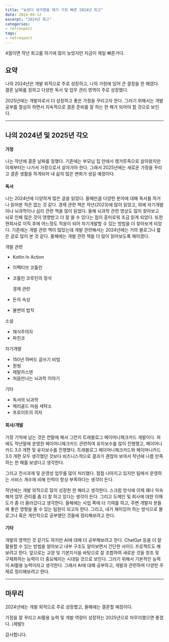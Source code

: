 ```yaml
---
title: "늦었다 생각했을 때가 가장 빠른 2024년 회고"
date: 2024-04-12
excerpt: "2024년 회고"
categories:
- retrospect
tags:
- retrospect
---
```


4월이면 작년 회고를 하기에 많이 늦었지만 지금이 제일 빠른거다.
## 요약
나의 2024년은 개발 외적으로 주로 성장하고, 나의 가정에 있어 큰 결정을 한 해였다. 결혼 날짜를 정하고 다양한 독서 및 업무 관리 영역이 주로 성장했다.

2025년에는 개발자로서 더 성장하고 좋은 가정을 꾸리고자 한다. 그러기 위해서는 개발 공부를 열심히 하면서 지속적으로 결혼 준비를 잘 하는 한 해가 되어야 할 것으로 보인다.

---

## 나의 2024년 및 2025년 각오
#### 가정
나는 작년에 결혼 날짜를 정했다. 기존에는 부모님 집 안에서 캥거루족으로 살아왔지만 이제부터는 나가서 가장으로서 살아갸아 한다. 그래서 2025년에는 새로운 가정을 꾸리고 결혼 생활을 하게되어 내 삶의 많은 변화가 생길 예정이다.

#### 독서
나는 2024년에 다양하게 많은 글을 읽었다.
올해만큼 다양한 분야에 대해 독서를 하거나 읽어본 적은 없는 것 같다.
경제 관련 책은 작년(2023)에 많이 읽었고, 외에 자기개발이나 뇌과학이나 심리 관련 책을 많이 읽었다. 올해 뇌과학 관련 영상도 많이 찾아보고 뇌로 인해 많은 것이 영향받고 더 잘 쓸 수 있다는 점이 흥미로워 조금 읽게 되었다. 또한 현회사로 이직 후에 어느정도 적응이 되어 자기개발할 수 있는 방법을 더 찾아보게 되었다.
기존에는 개발 관련 책이 많았는데 개발 관련해서는 2024년에는 거의 블로그나 짧은 글로 많이 본 것 같다.
올해에는 개발 관련 책을 더 많이 읽어보도록 해야겠다.

개발 관련
- Kotlin In Action
- 이펙티브 코틀린
- 코틀린 코루틴의 정석

  경제 관련
- 돈의 속성
- 불변의 법칙

소설
- 채식주의자
- 파친코

자기개발
- 150년 하버드 글쓰기 비법
- 원씽
- 제탈카스텐
- 처음만나는 뇌과학 이야기

기타
- 독서의 뇌과학
- 메리골드 마음 세탁소
- 프로이트의 의자

#### 회사/개발
가장 기억에 남는 것은 연말에 해서 그런지 트래블로그 페이머니체크카드 개발이다. 외에도 작년말에 운영한 페이머니체크카드 관련하여 유지보수를 많이 진행했고, 페이머니카드 3.0 개편 및 유지보수를 진행했다. 트래블로그 페이머니체크카드와 페이머니카드 3.0 개편 모두 생각했던 것보다 비즈니스적으로 결과가 괜찮아 보여서 작년에 나름 만족하는 한 해를 보냈다고 생각한다.


그리고 전사과제 및 운영성 업무를 많이 처리했다. 점점 나아지고 있지만 팀에서 운영하는 서비스 개수에 비해 인력이 항상 부족하다는 생각이 든다.


작년에는 개발 외적으로 많이 성장한 한 해라고 생각한다. 스크럼 방식에 이제 꽤나 익숙해져 업무 관리를 좀 더 잘 하고 있다는 생각이 든다. 그리고 도메인 및 회사에 대한 이해도가 좀 더 올라갔다고 생각한다. 올해에는 사업 쪽에 더 기여를 하고, 주변 개발자 분들에 좋은 영향을 줄 수 있는 팀원이 되고자 한다. 그리고, 내가 재미있어 하는 방식으로 블로그나 혹은 개인적으로 공부했던 것들에 정리해보려고 한다.

#### 기타
개발의 영역인 것 같기도 하지만 AI에 대해 더 공부해보려고 한다. ChatGpt 등을 더 잘 활용할 수 있는 방법을 알아보고 내부 구조도 알아보면서 간단한 사이드 프로젝트도 해보려고 한다. 앞으로는 교양 및 기본지식을 바탕으로 잘 조합하여 새로운 것을 창조 및 구체화하는 능력이 더 중요해지는 시대일 것으로 보인다. 그러기 위해서 기본적인 능력이 AI활용 능력이라고 생각한다. 그래서 AI에 대해 공부하고, 개발과 관련하여 다양한 주제로 정리해보려고 한다.

---

## 마무리
2024년에는 개발 외적으로 주로 성장했고, 올해에는 결혼할 예정이다. 

가정을 잘 꾸리고 AI활용 능력 및 개발 역량이 성장하는 2025년으로 마무리했으면 좋겠다. (제발!)

감사합니다.